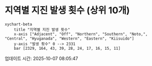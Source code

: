 # 지역별 지진 발생 횟수 (상위 10개)

```mermaid
xychart-beta
    title "지역별 지진 발생 횟수"
    x-axis ["Adjacent", "Off", "Northern", "Southern", "Noto,", "Central", "Hyuganada", "Western", "Eastern", "Kiisuido"]
    y-axis "발생 횟수" 0 --> 2331
    bar [2329, 164, 43, 39, 28, 24, 17, 16, 15, 11]
```

업데이트 시간: 2025-10-07 08:05:47
